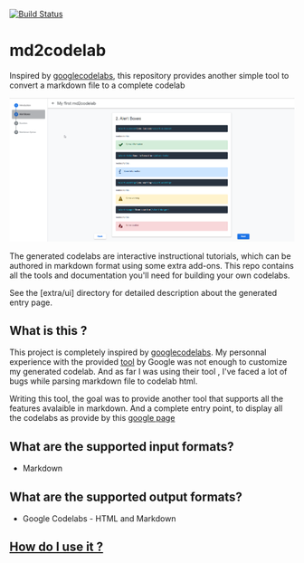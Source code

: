 [![Build Status](https://travis-ci.org/bwnyasse/md2codelab.svg?branch=master)](https://travis-ci.org/bwnyasse/md2codelab)

# md2codelab
Inspired by [googlecodelabs](https://github.com/googlecodelabs/), this repository provides another simple tool to convert a markdown file to a complete codelab


![firstcodelab](firstcodelab.png)

The generated codelabs are interactive instructional tutorials, which can be authored in markdown format
using some extra add-ons. This repo contains all the tools and documentation you'll need
for building your own codelabs.

See the [extra/ui] directory for detailed description about the generated entry page.

## What is this ?

This project is completely inspired by [googlecodelabs](https://github.com/googlecodelabs/). 
My personnal experience with the provided [tool](https://github.com/googlecodelabs/tools) by Google was not enough to 
customize my generated codelab. And as far I was using their tool , I've faced a lot of
bugs while parsing markdown file to codelab html. 

Writing this tool, the goal was to provide another tool that supports all the features 
avalaible in markdown. And a complete entry point, to display all the codelabs as provide
by this [google page](https://codelabs.developers.google.com/)


## What are the supported input formats?

* Markdown

## What are the supported output formats?

* Google Codelabs - HTML and Markdown

## [How do I use it ?](https://github.com/bwnyasse/md2codelab/blob/master/HOWTO.md) 


 